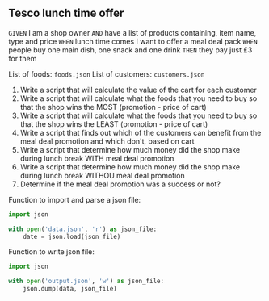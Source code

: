 ## Tesco lunch time offer

`GIVEN` I am a shop owner
`AND` have a list of products containing, item name, type and price
`WHEN` lunch time comes I want to offer a meal deal pack
`WHEN` people buy one main dish, one snack and one drink
`THEN` they pay just £3 for them

List of foods: `foods.json`
List of customers: `customers.json`

1. Write a script that will calculate the value of the cart for each customer
2. Write a script that will calculate what the foods that you need to buy so that the shop wins the MOST (promotion - price of cart)
3. Write a script that will calculate what the foods that you need to buy so that the shop wins the LEAST (promotion - price of cart)
4. Write a script that finds out which of the customers can benefit from the meal deal promotion and which don't, based on cart
5. Write a script that determine how much money did the shop make during lunch break WITH meal deal promotion
6. Write a script that determine how much money did the shop make during lunch break WITHOU meal deal promotion
7. Determine if the meal deal promotion was a success or not?

Function to import and parse a json file:
```python
import json

with open('data.json', 'r') as json_file:
    date = json.load(json_file)
```

Function to write json file:
```python
import json

with open('output.json', 'w') as json_file:
    json.dump(data, json_file)
```